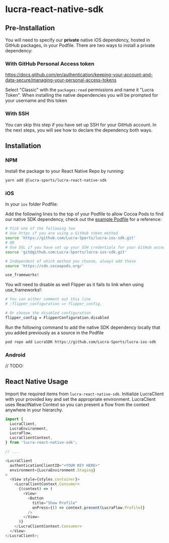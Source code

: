# lucra-react-native-sdk

## Pre-Installation

You will need to specify our **private** native iOS dependency, hosted in GitHub packages, in your Podfile. There are two ways to install a private dependency:

### With GitHub Personal Access token

https://docs.github.com/en/authentication/keeping-your-account-and-data-secure/managing-your-personal-access-tokens

Select "Classic" with the `packages:read` permissions and name it "Lucra Token". When installing the native dependencies you will be prompted for your username and this token

### With SSH

You can skip this step if you have set up SSH for your GitHub account. In the next steps, you will see how to declare the dependency both ways.

## Installation

### NPM

Install the package to your React Native Repo by running:

```sh
yarn add @lucra-sports/lucra-react-native-sdk
```

### iOS

In your `ios` folder Podfile:

Add the following lines to the top of your Podfile to allow Cocoa Pods to find our native SDK dependency, check out the [example Podfile](https://github.com/Lucra-Sports/lucra-react-native-sdk/blob/main/example/ios/Podfile) for a reference:

```sh
# Pick one of the following two
# Use https if you are using a GitHub token method
source 'https://github.com/Lucra-Sports/lucra-ios-sdk.git'
# OR
# Use SSL if you have set up your SSH credentials for your GitHub account
source 'git@github.com:Lucra-Sports/lucra-ios-sdk.git'

# Independent of which method you choose, always add these
source 'https://cdn.cocoapods.org/'

use_frameworks!
```

You will need to disable as well Flipper as it fails to link when using use_frameworks!:

```sh
# You can either comment out this line
# :flipper_configuration => flipper_config,

# Or choose the disabled configuration
flipper_config = FlipperConfiguration.disabled
```

Run the following command to add the native SDK dependency locally that you added previously as a source in the Podfile

```sh
pod repo add LucraSDK https://github.com/Lucra-Sports/lucra-ios-sdk
```

### Android

// TODO:

## React Native Usage

Import the required items from `lucra-react-native-sdk`.
Initialize LucraClient with your provided key and set the appropriate environment.
LucraClient uses ReactNative Context so you can present a flow from the context anywhere in your hierarchy.

```js
import {
  LucraClient,
  LucraEnvironment,
  LucraFlow,
  LucraClientContext,
} from 'lucra-react-native-sdk';

// ...

<LucraClient
  authenticationClientID="<YOUR KEY HERE>"
  environment={LucraEnvironment.Staging}
>
  <View style={styles.container}>
    <LucraClientContext.Consumer>
      {(context) => (
        <View>
          <Button
            title="Show Profile"
            onPress={() => context.present(LucraFlow.Profile)}
          />
        </View>
      )}
    </LucraClientContext.Consumer>
  </View>
</LucraClient>;
```
